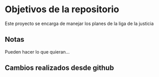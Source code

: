 # Objetivos de la repositorio

Este proyecto se encarga de manejar los planes de la liga de la justicia


## Notas
Pueden hacer lo que quieran...

## Cambios realizados desde github
